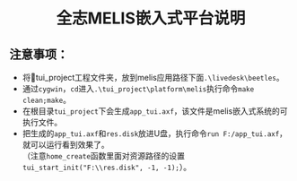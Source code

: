 <h1 align="center"> 全志MELIS嵌入式平台说明 </h1>

## 注意事项：
* 将:file_folder:tui_project工程文件夹，放到melis应用路径下面`.\livedesk\beetles`。
* 通过`cygwin`，`cd`进入`.\tui_project\platform\melis`执行命令`make clean;make`。
* 在根目录`tui_project`下会生成`app_tui.axf`，该文件是melis嵌入式系统的可执行文件。
* 把生成的`app_tui.axf`和`res.disk`放进U盘，执行命令`run F:/app_tui.axf`，就可以运行看到效果了。<br>
（注意`home_create`函数里面对资源路径的设置`tui_start_init("F:\\res.disk", -1, -1);`）。
